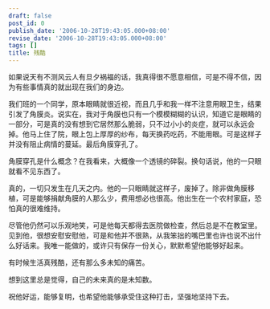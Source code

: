 ```yaml
---
draft: false
post_id: 0
publish_date: '2006-10-28T19:43:05.000+08:00'
revise_date: '2006-10-28T19:43:05.000+08:00'
tags: []
title: 残酷
---
```


如果说天有不测风云人有旦夕祸福的话，我真得很不愿意相信，可是不得不信，因为有些事情真的就出现在我们的身边。

我们班的一个同学，原本眼睛就很近视，而且几乎和我一样不注意用眼卫生，结果引发了角膜炎。说实在，我对于角膜也只有一个模模糊糊的认识，知道它是眼睛的一部分，可是真的没有想到它居然那么脆弱，只不过小小的炎症，就可以永远会掉。他马上住了院，眼上包上厚厚的纱布，每天换药吃药，不能用眼。可是这样子并没有阻止病情的蔓延。最后角膜穿孔了。

角膜穿孔是什么概念？在我看来，大概像一个透镜的碎裂。换句话说，他的一只眼就看不见东西了。

真的，一切只发生在几天之内。他的一只眼睛就这样子，废掉了。除非做角膜移植，可是能够捐献角膜的人那么少，费用想必也很高。他出生在一个农村家庭，恐怕真的很难维持。

尽管他仍然可以乐观地笑，可是他每天都得去医院做检查，然后总是不在教室里。见到他，很想安慰安慰他，可是和他并不很熟，从我笨拙的嘴巴里也许也说不出什么好话来。我唯一能做的，或许只有保存一份关心，默默希望他能够好起来。

有时候生活真残酷，还有那么多未知的痛苦。

想到这里总是觉得，自己的未来真的是未知数。

祝他好运，能够复明，也希望他能够承受住这种打击，坚强地坚持下去。
